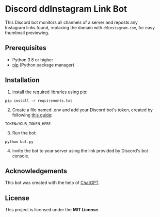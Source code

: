 # Discord ddInstagram Link Bot

This Discord bot monitors all channels of a server and reposts any Instagram links found, replacing the domain with `ddinstagram.com`, for easy thumbnail previewing.

## Prerequisites

- Python 3.8 or higher
- [pip](https://pip.pypa.io/en/stable/) (Python package manager)

## Installation

1. Install the required libraries using pip:

````
pip install -r requirements.txt
````

2. Create a file named .env and add your Discord bot's token, created by following [this guide](https://discordpy.readthedocs.io/en/latest/discord.html):

````
TOKEN=YOUR_TOKEN_HERE
````

3. Run the bot:

````
python bot.py
````

4. Invite the bot to your server using the link provided by Discord's bot console.

## Acknowledgements

This bot was created with the help of [ChatGPT](https://chat.openai.com/).

## License

This project is licensed under the **MIT License**.
